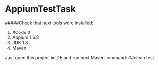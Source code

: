 # AppiumTestTask

 #####Check that next tools were installed:
1) XCode 8
2) Appium 1.6.3
3) JDK 1.8
4) Maven

Just open this project in IDE and run next Maven command:
##clean test


